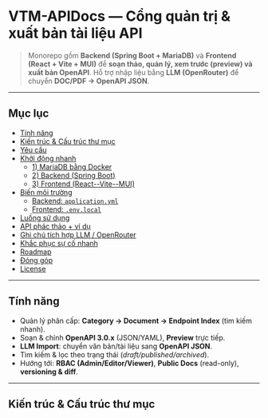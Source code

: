 # VTM-APIDocs — Cổng quản trị & xuất bản tài liệu API

> Monorepo gồm **Backend (Spring Boot + MariaDB)** và **Frontend (React + Vite + MUI)** để **soạn thảo, quản lý, xem trước (preview) và xuất bản OpenAPI**. Hỗ trợ nhập liệu bằng **LLM (OpenRouter)** để chuyển **DOC/PDF → OpenAPI JSON**.

---

## Mục lục
- [Tính năng](#tính-năng)
- [Kiến trúc & Cấu trúc thư mục](#kiến-trúc--cấu-trúc-thư-mục)
- [Yêu cầu](#yêu-cầu)
- [Khởi động nhanh](#khởi-động-nhanh)
  - [1) MariaDB bằng Docker](#1-mariadb-bằng-docker)
  - [2) Backend (Spring Boot)](#2-backend-spring-boot)
  - [3) Frontend (React--Vite--MUI)](#3-frontend-react--vite--mui)
- [Biến môi trường](#biến-môi-trường)
  - [Backend: `application.yml`](#backend-applicationyml)
  - [Frontend: `.env.local`](#frontend-envlocal)
- [Luồng sử dụng](#luồng-sử-dụng)
- [API phác thảo + ví dụ](#api-phác-thảo--ví-dụ)
- [Ghi chú tích hợp LLM / OpenRouter](#ghi-chú-tích-hợp-llm--openrouter)
- [Khắc phục sự cố nhanh](#khắc-phục-sự-cố-nhanh)
- [Roadmap](#roadmap)
- [Đóng góp](#đóng-góp)
- [License](#license)

---

## Tính năng
- Quản lý phân cấp: **Category → Document → Endpoint Index** (tìm kiếm nhanh).
- Soạn & chỉnh **OpenAPI 3.0.x** (JSON/YAML), **Preview** trực tiếp.
- **LLM Import**: chuyển văn bản/tài liệu sang **OpenAPI JSON**.
- Tìm kiếm & lọc theo trạng thái (*draft/published/archived*).
- Hướng tới: **RBAC (Admin/Editor/Viewer)**, **Public Docs** (read-only), **versioning & diff**.

---

## Kiến trúc & Cấu trúc thư mục

